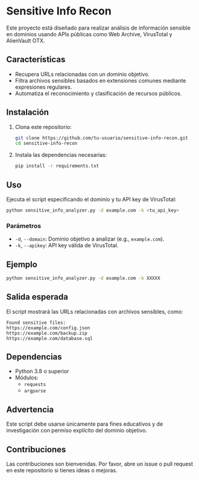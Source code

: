 # Sensitive Info Recon

Este proyecto está diseñado para realizar análisis de información sensible en dominios usando APIs públicas como Web Archive, VirusTotal y AlienVault OTX. 

## Características

- Recupera URLs relacionadas con un dominio objetivo.
- Filtra archivos sensibles basados en extensiones comunes mediante expresiones regulares.
- Automatiza el reconocimiento y clasificación de recursos públicos.

## Instalación

1. Clona este repositorio:
   ```bash
   git clone https://github.com/tu-usuario/sensitive-info-recon.git
   cd sensitive-info-recon
   ```

2. Instala las dependencias necesarias:
   ```bash
   pip install -r requirements.txt
   ```

## Uso

Ejecuta el script especificando el dominio y tu API key de VirusTotal:

```bash
python sensitive_info_analyzer.py -d example.com -k <tu_api_key>
```

### Parámetros

- `-d`, `--domain`: Dominio objetivo a analizar (e.g., `example.com`).
- `-k`, `--apikey`: API key válida de VirusTotal.

## Ejemplo

```bash
python sensitive_info_analyzer.py -d example.com -k XXXXX
```

## Salida esperada

El script mostrará las URLs relacionadas con archivos sensibles, como:

```
Found sensitive files:
https://example.com/config.json
https://example.com/backup.zip
https://example.com/database.sql
```

## Dependencias

- Python 3.8 o superior
- Módulos:
  - `requests`
  - `argparse`

## Advertencia

Este script debe usarse únicamente para fines educativos y de investigación con permiso explícito del dominio objetivo.

## Contribuciones

Las contribuciones son bienvenidas. Por favor, abre un issue o pull request en este repositorio si tienes ideas o mejoras.
